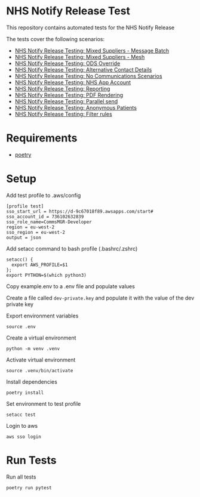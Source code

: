NHS Notify Release Test
=======================

This repository contains automated tests for the NHS Notify Release 

The tests cover the following scenarios:

* [NHS Notify Release Testing: Mixed Suppliers - Message Batch](https://nhsd-jira.digital.nhs.uk/browse/CCM-6701)
* [NHS Notify Release Testing: Mixed Suppliers - Mesh](https://nhsd-jira.digital.nhs.uk/browse/CCM-6703)
* [NHS Notify Release Testing: ODS Override](https://nhsd-jira.digital.nhs.uk/browse/CCM-6704)
* [NHS Notify Release Testing: Alternative Contact Details](https://nhsd-jira.digital.nhs.uk/browse/CCM-6705)
* [NHS Notify Release Testing: No Communications Scenarios](https://nhsd-jira.digital.nhs.uk/browse/CCM-6707)
* [NHS Notify Release Testing: NHS App Account](https://nhsd-jira.digital.nhs.uk/browse/CCM-6716)
* [NHS Notify Release Testing: Reporting](https://nhsd-jira.digital.nhs.uk/browse/CCM-7713)
* [NHS Notify Release Testing: PDF Rendering](https://nhsd-jira.digital.nhs.uk/browse/CCM-8399)
* [NHS Notify Release Testing: Parallel send](https://nhsd-jira.digital.nhs.uk/browse/CCM-8406)
* [NHS Notify Release Testing: Anonymous Patients](https://nhsd-jira.digital.nhs.uk/browse/CCM-9442)
* [NHS Notify Release Testing: Filter rules](https://nhsd-jira.digital.nhs.uk/browse/CCM-6022)

Requirements
============
* [poetry](https://github.com/python-poetry/poetry)


Setup
=====
Add test profile to .aws/config
```
[profile test]
sso_start_url = https://d-9c67018f89.awsapps.com/start#
sso_account_id = 736102632839
sso_role_name=CommsMGR-Developer
region = eu-west-2
sso_region = eu-west-2 
output = json
```

Add setacc command to bash profile (.bashrc/.zshrc)
```
setacc() {
  export AWS_PROFILE=$1
};
export PYTHON=$(which python3)
```

Copy example.env to a .env file and populate values

Create a file called `dev-private.key` and populate it with the value of the dev private key

Export environment variables
```
source .env
```

Create a virtual environment
```
python -m venv .venv
```

Activate virtual environment
```
source .venv/bin/activate
```

Install dependencies
```
poetry install
```

Set environment to test profile
```
setacc test
```

Login to aws
```
aws sso login
```

Run Tests
=========

Run all tests
```
poetry run pytest
````